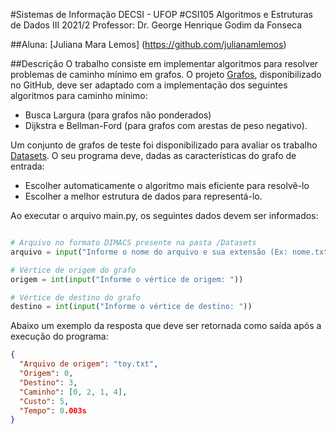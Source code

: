 #Sistemas de Informação DECSI - UFOP
#CSI105 Algoritmos e Estruturas de Dados III 2021/2
Professor: Dr. George Henrique Godim da Fonseca

##Aluna: [Juliana Mara Lemos] (https://github.com/julianamlemos)

##Descrição
O trabalho consiste em implementar algoritmos para resolver problemas de caminho mínimo em grafos.
O projeto [Grafos](https://github.com/georgehgfonseca/Grafos), disponibilizado no GitHub,
deve ser adaptado com a implementação dos seguintes algoritmos para caminho mínimo:
- Busca Largura (para grafos não ponderados)
- Dijkstra e Bellman-Ford (para grafos com arestas de peso negativo).

Um conjunto de grafos de teste foi disponibilizado para avaliar os trabalho [Datasets](https://github.com/julianamlemos/AEDS_3/Datasets).
O seu programa deve, dadas as características do grafo de entrada:
- Escolher automaticamente o algoritmo mais eficiente para resolvê-lo
- Escolher a melhor estrutura de dados para representá-lo.

Ao executar o arquivo main.py, os seguintes dados devem ser informados:
```python

# Arquivo no formato DIMACS presente na pasta /Datasets
arquivo = input("Informe o nome do arquivo e sua extensão (Ex: nome.txt): ")

# Vértice de origem do grafo
origem = int(input("Informe o vértice de origem: "))

# Vértice de destino do grafo
destino = int(input("Informe o vértice de destino: "))
```

Abaixo um exemplo da resposta que deve ser retornada como saída após a execução do programa:
```json
{
  "Arquivo de origem": "toy.txt",
  "Origem": 0,
  "Destino": 3,
  "Caminho": [0, 2, 1, 4],
  "Custo": 5,
  "Tempo": 0.003s
}
```




